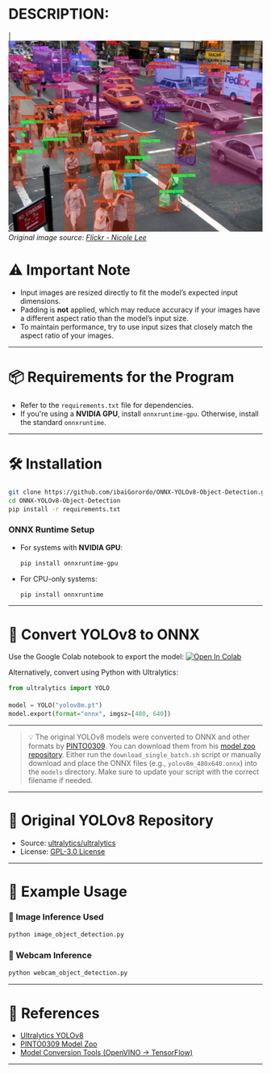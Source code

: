 # DESCRIPTION:
|![YOLOv8 Object Detection Example](https://raw.githubusercontent.com/JS-Coder007/YOLOv8-Object-Detection/refs/heads/main/doc/img/detected_objects.jpg)
  *Original image source: [Flickr - Nicole Lee](https://www.flickr.com/photos/nicolelee/19041780)*

  # ⚠️ Important Note

  * Input images are resized directly to fit the model’s expected input dimensions.
  * Padding is **not** applied, which may reduce accuracy if your images have a different aspect ratio than the model’s input size.
  * To maintain performance, try to use input sizes that closely match the aspect ratio of your images.

---

# 📦 Requirements for the Program

* Refer to the `requirements.txt` file for dependencies.
* If you're using a **NVIDIA GPU**, install `onnxruntime-gpu`.
  Otherwise, install the standard `onnxruntime`.

---

# 🛠️ Installation

```bash
git clone https://github.com/ibaiGorordo/ONNX-YOLOv8-Object-Detection.git
cd ONNX-YOLOv8-Object-Detection
pip install -r requirements.txt
```

### ONNX Runtime Setup

* For systems with **NVIDIA GPU**:

  ```bash
  pip install onnxruntime-gpu
  ```
* For CPU-only systems:

  ```bash
  pip install onnxruntime
  ```

---

# 🔄 Convert YOLOv8 to ONNX 

Use the Google Colab notebook to export the model:
[![Open In Colab](https://colab.research.google.com/assets/colab-badge.svg)](https://colab.research.google.com/drive/1-yZg6hFg27uCPSycRCRtyezHhq_VAHxQ?usp=sharing)

Alternatively, convert using Python with Ultralytics:

```python
from ultralytics import YOLO

model = YOLO("yolov8m.pt")
model.export(format="onnx", imgsz=[480, 640])
```

---

> 💡 The original YOLOv8 models were converted to ONNX and other formats by [PINTO0309](https://github.com/PINTO0309).
> You can download them from his [model zoo repository](https://github.com/PINTO0309/PINTO_model_zoo/tree/main/345_YOLOv8).
> Either run the `download_single_batch.sh` script or manually download and place the ONNX files (e.g., `yolov8m_480x640.onnx`) into the `models` directory.
> Make sure to update your script with the correct filename if needed.

---

# 📁 Original YOLOv8 Repository

* Source: [ultralytics/ultralytics](https://github.com/ultralytics/ultralytics)
* License: [GPL-3.0 License](https://github.com/ultralytics/ultralytics/blob/main/LICENSE)

---

# 🚀 Example Usage

### 🔹 Image Inference Used

```bash
python image_object_detection.py
```

### 🔹 Webcam Inference

```bash
python webcam_object_detection.py
```

---

# 🔗 References

* [Ultralytics YOLOv8](https://github.com/ultralytics/ultralytics)
* [PINTO0309 Model Zoo](https://github.com/PINTO0309/PINTO_model_zoo)
* [Model Conversion Tools (OpenVINO → TensorFlow)](https://github.com/PINTO0309/openvino2tensorflow)

---
